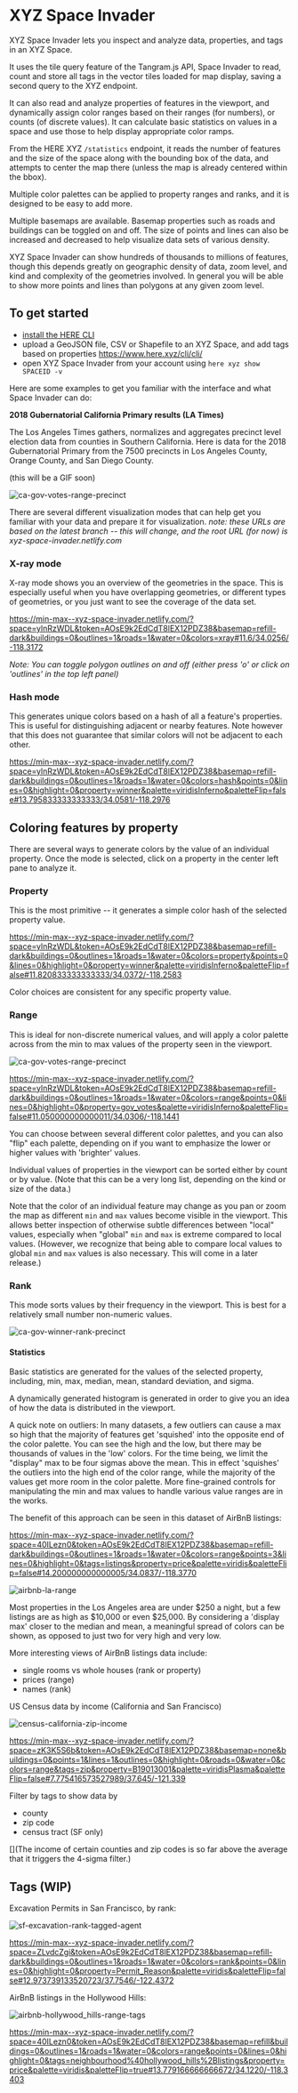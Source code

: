 # XYZ Space Invader

XYZ Space Invader lets you inspect and analyze data, properties, and tags in an XYZ Space.

It uses the tile query feature of the Tangram.js API, Space Invader to read, count and store all tags in the vector tiles loaded for map display, saving a second query to the XYZ endpoint.

It can also read and analyze properties of features in the viewport, and dynamically assign color ranges based on their ranges (for numbers), or counts (of discrete values). It can calculate basic statistics on values in a space and use those to help display appropriate color ramps.

From the HERE XYZ `/statistics` endpoint, it reads the number of features and the size of the space along with the bounding box of the data, and attempts to center the map there (unless the map is already centered within the bbox).

Multiple color palettes can be applied to property ranges and ranks, and it is designed to be easy to add more.

Multiple basemaps are available. Basemap properties such as roads and buildings can be toggled on and off. The size of points and lines can also be increased and decreased to help visualize data sets of various density. 

XYZ Space Invader can show hundreds of thousands to millions of features, though this depends greatly on geographic density of data, zoom level, and kind and complexity of the geometries involved. In general you will be able to show more points and lines than polygons at any given zoom level.

## To get started

- [install the HERE CLI](https://www.here.xyz/cli/)
- upload a GeoJSON file, CSV or Shapefile to an XYZ Space, and add tags based on properties https://www.here.xyz/cli/cli/
- open XYZ Space Invader from your account using `here xyz show SPACEID -v`

Here are some examples to get you familiar with the interface and what Space Invader can do:

**2018 Gubernatorial California Primary results (LA Times)**

The Los Angeles Times gathers, normalizes and aggregates precinct level election data from counties in Southern California. Here is data for the 2018 Gubernatorial Primary from the 7500 precincts in Los Angeles County, Orange County, and San Diego County. 

(this will be a GIF soon)

![ca-gov-votes-range-precinct](screenshots/ca-gov-votes-range-precinct.png)


There are several different visualization modes that can help get you familiar with your data and prepare it for visualization. _note: these URLs are based on the latest branch -- this will change, and the root URL (for now) is xyz-space-invader.netlify.com_

### X-ray mode

X-ray mode shows you an overview of the geometries in the space. This is especially useful when you have overlapping geometries, or different types of geometries, or you just want to see the coverage of the data set.

https://min-max--xyz-space-invader.netlify.com/?space=ylnRzWDL&token=AOsE9k2EdCdT8lEX12PDZ38&basemap=refill-dark&buildings=0&outlines=1&roads=1&water=0&colors=xray#11.6/34.0256/-118.3172



_Note: You can toggle polygon outlines on and off (either press 'o' or click on 'outlines' in the top left panel)_

### Hash mode

This generates unique colors based on a hash of all a feature's properties. This is useful for distinguishing adjacent or nearby features. Note however that this does not guarantee that similar colors will not be adjacent to each other. 

https://min-max--xyz-space-invader.netlify.com/?space=ylnRzWDL&token=AOsE9k2EdCdT8lEX12PDZ38&basemap=refill-dark&buildings=0&outlines=1&roads=1&water=0&colors=hash&points=0&lines=0&highlight=0&property=winner&palette=viridisInferno&paletteFlip=false#13.795833333333333/34.0581/-118.2976

## Coloring features by property

There are several ways to generate colors by the value of an individual property. Once the mode is selected, click on a property in the center left pane to analyze it.

### Property

This is the most primitive -- it generates a simple color hash of the selected property value.

https://min-max--xyz-space-invader.netlify.com/?space=ylnRzWDL&token=AOsE9k2EdCdT8lEX12PDZ38&basemap=refill-dark&buildings=0&outlines=1&roads=1&water=0&colors=property&points=0&lines=0&highlight=0&property=winner&palette=viridisInferno&paletteFlip=false#11.820833333333333/34.0372/-118.2583

Color choices are consistent for any specific property value.

### Range

This is ideal for non-discrete numerical values, and will apply a color palette across from the min to max values of the property seen in the viewport.

![ca-gov-votes-range-precinct](screenshots/ca-gov-votes-range-precinct.png)

https://min-max--xyz-space-invader.netlify.com/?space=ylnRzWDL&token=AOsE9k2EdCdT8lEX12PDZ38&basemap=refill-dark&buildings=0&outlines=1&roads=1&water=0&colors=range&points=0&lines=0&highlight=0&property=gov_votes&palette=viridisInferno&paletteFlip=false#11.050000000000011/34.0306/-118.1441

You can choose between several different color palettes, and you can also "flip" each palette, depending on if you want to emphasize the lower or higher values with 'brighter' values.

Individual values of properties in the viewport can be sorted either by count or by value. (Note that this can be a very long list, depending on the kind or size of the data.)

Note that the color of an individual feature may change as you pan or zoom the map as different `min` and `max` values become visible in the viewport. This allows better inspection of otherwise subtle differences between "local" values, especially when "global" `min` and `max` is extreme compared to local values. (However, we recognize that being able to compare local values to global `min` and `max` values is also necessary. This will come in a later release.)

### Rank

This mode sorts values by their frequency in the viewport. This is best for a relatively small number non-numeric values.

![ca-gov-winner-rank-precinct](screenshots/ca-gov-winner-rank-precinct.png)

#### Statistics

Basic statistics are generated for the values of the selected property, including, min, max, median, mean, standard deviation, and sigma.

A dynamically generated histogram is generated in order to give you an idea of how the data is distributed in the viewport.

A quick note on outliers: In many datasets, a few outliers can cause a max so high that the majority of features get 'squished' into the opposite end of the color palette. You can see the high and the low, but there may be thousands of values in the 'low' colors. For the time being, we limit the "display" max to be four sigmas above the mean. This in effect 'squishes' the outliers into the high end of the color range, while the majority of the values get more room in the color palette. More fine-grained controls for manipulating the min and max values to handle various value ranges are in the works.

The benefit of this approach can be seen in this dataset of AirBnB listings:

https://min-max--xyz-space-invader.netlify.com/?space=40ILezn0&token=AOsE9k2EdCdT8lEX12PDZ38&basemap=refill-dark&buildings=0&outlines=1&roads=1&water=0&colors=range&points=3&lines=0&highlight=0&tags=listings&property=price&palette=viridis&paletteFlip=false#14.200000000000005/34.0837/-118.3770

![airbnb-la-range](screenshots/airbnb-la-range.png)

Most properties in the Los Angeles area are under $250 a night, but a few listings are as high as $10,000 or even $25,000. By considering a 'display max' closer to the median and mean, a meaningful spread of colors can be shown, as opposed to just two for very high and very low.

More interesting views of AirBnB listings data include:

- single rooms vs whole houses (rank or property)
- prices (range)
- names (rank)


US Census data by income (California and San Francisco)

![census-california-zip-income](screenshots/census-california-zip-income.png)

https://min-max--xyz-space-invader.netlify.com/?space=zK3K5S6b&token=AOsE9k2EdCdT8lEX12PDZ38&basemap=none&buildings=0&points=1&lines=1&outlines=0&highlight=0&roads=0&water=0&colors=range&tags=zip&property=B19013001&palette=viridisPlasma&paletteFlip=false#7.775416573527989/37.645/-121.339

Filter by tags to show data by

- county
- zip code
- census tract (SF only)

[](The income of certain counties and zip codes is so far above the average that it triggers the 4-sigma filter.)

## Tags (WIP)

Excavation Permits in San Francisco, by rank:

![sf-excavation-rank-tagged-agent](screenshots/sf-excavation-rank-tagged-agent.png)

https://min-max--xyz-space-invader.netlify.com/?space=ZLvdcZgi&token=AOsE9k2EdCdT8lEX12PDZ38&basemap=refill-dark&buildings=0&outlines=1&roads=1&water=0&colors=rank&points=0&lines=0&highlight=0&property=Permit_Reason&palette=viridis&paletteFlip=false#12.973739133520723/37.7546/-122.4372

AirBnB listings in the Hollywood Hills:

![airbnb-hollywood_hills-range-tags](screenshots/airbnb-hollywood_hills-range-tags.png)

https://min-max--xyz-space-invader.netlify.com/?space=40ILezn0&token=AOsE9k2EdCdT8lEX12PDZ38&basemap=refill&buildings=0&outlines=1&roads=1&water=0&colors=range&points=0&lines=0&highlight=0&tags=neighbourhood%40hollywood_hills%2Blistings&property=price&palette=viridis&paletteFlip=true#13.779166666666672/34.1220/-118.3403

